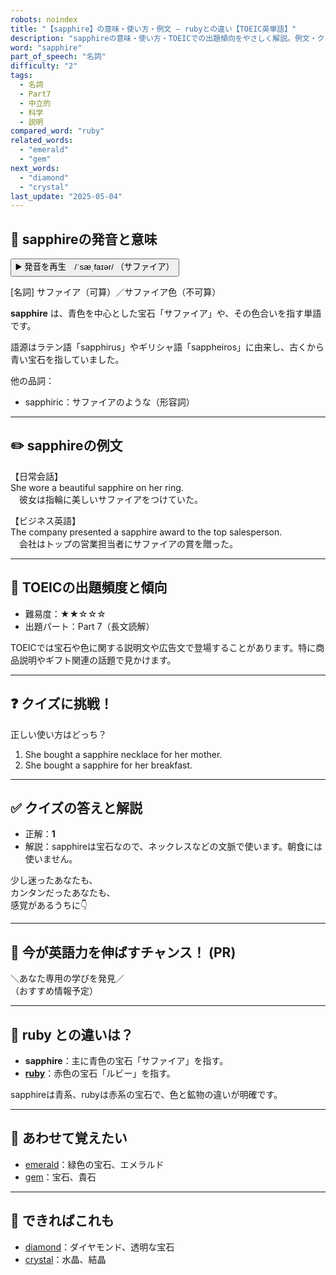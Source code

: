 ```yaml
---
robots: noindex
title: "【sapphire】の意味・使い方・例文 ― rubyとの違い【TOEIC英単語】"
description: "sapphireの意味・使い方・TOEICでの出題傾向をやさしく解説。例文・クイズ付きでrubyとの違いもわかりやすく学べます。"
word: "sapphire"
part_of_speech: "名詞"
difficulty: "2"
tags:
  - 名詞
  - Part7
  - 中立的
  - 科学
  - 説明
compared_word: "ruby"
related_words:
  - "emerald"
  - "gem"
next_words:
  - "diamond"
  - "crystal"
last_update: "2025-05-04"
---
```


## 🔰 sapphireの発音と意味

<button class="play-audio" onclick="playTTS('sapphire')">
  <span class="play-audio-main">
    ▶️ 発音を再生　/ˈsæˌfaɪər/
  </span>
  <span class="play-audio-sub">
    （サファイア）
  </span>
</button>

[名詞] サファイア（可算）／サファイア色（不可算）

**sapphire** は、青色を中心とした宝石「サファイア」や、その色合いを指す単語です。

語源はラテン語「sapphirus」やギリシャ語「sappheiros」に由来し、古くから青い宝石を指していました。

他の品詞：  
- sapphiric：サファイアのような（形容詞）

---

## ✏️ sapphireの例文

【日常会話】  
She wore a beautiful sapphire on her ring.  
　彼女は指輪に美しいサファイアをつけていた。

【ビジネス英語】  
The company presented a sapphire award to the top salesperson.  
　会社はトップの営業担当者にサファイアの賞を贈った。

---

## 🎯 TOEICの出題頻度と傾向

- 難易度：★★☆☆☆
- 出題パート：Part 7（長文読解）

TOEICでは宝石や色に関する説明文や広告文で登場することがあります。特に商品説明やギフト関連の話題で見かけます。

---

## ❓ クイズに挑戦！

正しい使い方はどっち？

1. She bought a sapphire necklace for her mother.  
2. She bought a sapphire for her breakfast.

---

## ✅ クイズの答えと解説

- 正解：**1**
- 解説：sapphireは宝石なので、ネックレスなどの文脈で使います。朝食には使いません。

少し迷ったあなたも、  
カンタンだったあなたも、  
感覚があるうちに👇️

---

## 🚀 今が英語力を伸ばすチャンス！ (PR)

<div class="info-center">
＼あなた専用の学びを発見／<br>  
（おすすめ情報予定）
</div>

---

## 🤔  ruby との違いは？

- **sapphire**：主に青色の宝石「サファイア」を指す。
- **[ruby](/word/ruby)**：赤色の宝石「ルビー」を指す。

sapphireは青系、rubyは赤系の宝石で、色と鉱物の違いが明確です。

---

## 🧩 あわせて覚えたい

- [emerald](/word/emerald)：緑色の宝石、エメラルド
- [gem](/word/gem)：宝石、貴石

---

## 📖 できればこれも

- [diamond](/word/diamond)：ダイヤモンド、透明な宝石
- [crystal](/word/crystal)：水晶、結晶

<!-- cvid: aid25_bid22 -->
